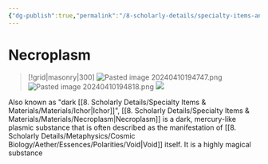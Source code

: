 ```yaml
---
{"dg-publish":true,"permalink":"/8-scholarly-details/specialty-items-and-materials/materials/necroplasm/","noteIcon":""}
---
```


# Necroplasm

>[!grid|masonry|300]
>![Pasted image 20240410194747.png](/img/user/x.%20Assets/Attachments/Pasted%20image%2020240410194747.png)
>![Pasted image 20240410194818.png](/img/user/x.%20Assets/Attachments/Pasted%20image%2020240410194818.png)
>![](https://i.imgur.com/ocweTX2.png)

Also known as "dark [[8. Scholarly Details/Specialty Items & Materials/Materials/Ichor\|Ichor]]", [[8. Scholarly Details/Specialty Items & Materials/Materials/Necroplasm\|Necroplasm]] is a dark, mercury-like plasmic substance that is often described as the manifestation of [[8. Scholarly Details/Metaphysics/Cosmic Biology/Aether/Essences/Polarities/Void\|Void]] itself. It is a highly magical substance


